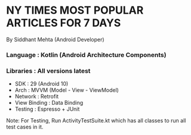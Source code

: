 # NY TIMES MOST POPULAR ARTICLES FOR 7 DAYS

By Siddhant Mehta (Android Developer)

### Language    : Kotlin (Android Architecture Components)

### Libraries   : All versions latest

- SDK           : 29 (Android 10)
- Arch          : MVVM (Model - View - ViewModel)
- Network       : Retrofit
- View Binding  : Data Binding
- Testing       : Espresso + JUnit

Note: For Testing, Run ActivityTestSuite.kt which has all classes to run all test cases in it.
